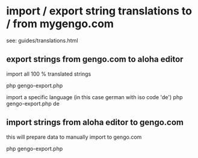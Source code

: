 # import / export string translations to / from mygengo.com

see: guides/translations.html

## export strings from gengo.com to aloha editor
import all 100 % translated strings

php gengo-export.php

import a specific language (in this case german with iso code 'de')
php gengo-export.php de


## import strings from aloha editor to gengo.com

this will prepare data to manually import to gengo.com

php gengo-export.php